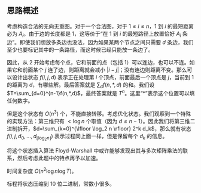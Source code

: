 ## 思路概述

考虑构造合法的无向无重图。对于一个合法图，对于 $1\le i \le n$，$1$ 到 $i$ 的最短距离必为 $A_i$。由于边的长度都是 $1$，这等价于“在 $1$ 到 $i$ 的最短路径上放置恰好 $A_i$ 条边”。即使我们想放多条边也没法，因为如果某两个节点之间只需要 $d$ 条边，我们至少也要标记其中的一条路径，而这时候已经只能放一条边了。

因此，从 $2$ 开始考虑每个点，它和前面的点（包括 $1$）可以连边，也可以不连。如果它和前面某个 $j$ 连了边，则距离就会减小 $|i-j|$；没有连边则距离不变。那么可以设计出状态 $f(i,j,d)$ 表示正在处理第 $i$ 个顶点，前面最后一个顶点是 $j$，当前到 $1$ 的距离为 $d$，有哪些解。最后答案就是 $\sum_d f(n,*,d)$ 的和。我们设 $T=\sum_{d=0}^{n-1}f(n,*,d)$，最终答案就是 $T^n$。这里“$*$”表示这个位置可以填任何数字。

但是这个状态有 $O(n^3)$ 个，不能直接转移。考虑优化状态。我们观察到一个特殊的实现方法：第三维只有 $<\log n$ 个取值（因为 $d\le n-1$）。因此我们将第三维二进制拆开，$d=\sum_{k=0}^{\lfloor \log_2 n \rfloor} 2^k d_k$，那么就有状态 $f(i,j,d_0,\ldots,d_{\lfloor\log_2n\rfloor})$ 表示过程同上面一样，但是保留每个 $d_k$ 的信息。

将这个状态插入算法 Floyd-Warshall 中或许能够发现出其与多次矩阵乘法的联系，然后考虑此题中的特点再予以加速。

时间复杂度 $O(n^2\log n\log T)$。

标程将状态压缩到 $10$ 位二进制，常数小很多。